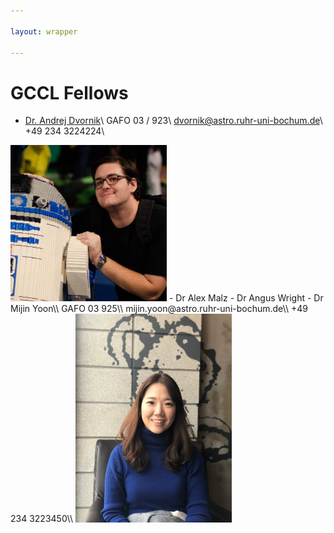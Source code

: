```yaml
---

layout: wrapper

---
```


# GCCL Fellows

- [Dr. Andrej Dvornik](https://andrej.dvrnk.si)\\
GAFO 03 / 923\\
dvornik@astro.ruhr-uni-bochum.de\\
+49 234 3224224\\
<img src="assets/img/dvornik_temp.jpg" alt="Andrej Dvornik" width="250">
- Dr Alex Malz
- Dr Angus Wright
- Dr Mijin Yoon\\
GAFO 03 925\\
mijin.yoon@astro.ruhr-uni-bochum.de\\
+49 234 3223450\\
<img src="assets/img/mijin.jpg" alt="Mijin Yoon" width="250">  
